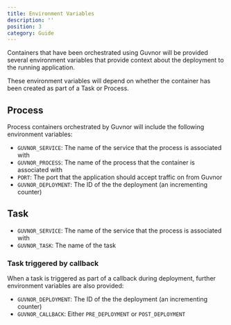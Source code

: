 ```yaml
---
title: Environment Variables
description: ''
position: 3
category: Guide
---
```


Containers that have been orchestrated using Guvnor will be provided several environment variables that provide context about the deployment to the running application.

These environment variables will depend on whether the container has been created as part of a Task or Process.

## Process

Process containers orchestrated by Guvnor will include the following environment variables:

- `GUVNOR_SERVICE`: The name of the service that the process is associated with
- `GUVNOR_PROCESS`: The name of the process that the container is associated with
- `PORT`: The port that the application should accept traffic on from Guvnor
- `GUVNOR_DEPLOYMENT`: The ID of the the deployment (an incrementing counter)

## Task

- `GUVNOR_SERVICE`: The name of the service that the process is associated with
- `GUVNOR_TASK`: The name of the task

### Task triggered by callback

When a task is triggered as part of a callback during deployment, further environment variables are also provided:

- `GUVNOR_DEPLOYMENT`: The ID of the the deployment (an incrementing counter)
- `GUVNOR_CALLBACK`: Either `PRE_DEPLOYMENT` or `POST_DEPLOYMENT`